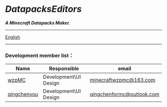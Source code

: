 # ***DatapacksEditors***
***A Minecraft Datapacks Maker.***
***
[English](https://github.com/Wzp-2008/DatapacksEditors/blob/master/README.md)
***
### Development member list：
| Name                                               | Responsible           | email                     |
|----------------------------------------------------|-----------------------|---------------------------|
| [wzpMC](https://github.com/Wzp-2008)               | Development\UI Design | minecraftwzpmc@163.com    |
| [qingchenyou](https://github.com/qingchenyouforcc) | Development\UI Design | qingchenformc@outlook.com |
